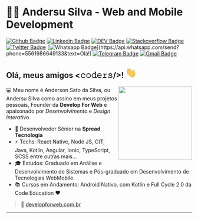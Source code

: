 # :man_technologist: Andersu Silva - Web and Mobile Development

[![Github Badge](https://img.shields.io/badge/-Github-000?style=flat-square&logo=Github&logoColor=white&link=https://github.com/andersusilva)](https://github.com/andersusilva)
[![Linkedin Badge](https://img.shields.io/badge/-LinkedIn-blue?style=flat-square&logo=Linkedin&logoColor=white&link=https://www.linkedin.com/in/andersusilva/)](https://www.linkedin.com/in/andersusilva/)
[![DEV Badge](https://img.shields.io/badge/-DEV.to-000?style=flat-square&logo=dev.to&logoColor=white&link=https://dev.to/andersusilva)](https://dev.to/andersusilva)
[![Stackoverflow Badge](https://img.shields.io/badge/-Stackoverflow-4CA143?style=flat-square&logo=Stackoverflow&logoColor=white&link=https://stackoverflow.com/users/11875243/andersu-silva)](https://stackoverflow.com/users/11875243/andersu-silva)
[![Twitter Badge](https://img.shields.io/badge/-Twitter-1ca0f1?style=flat-square&labelColor=1ca0f1&logo=twitter&logoColor=white&link=https://twitter.com/andersusilvaweb)](https://twitter.com/andersusilvaweb)
[![Whatsapp Badge](https://img.shields.io/badge/-Whatsapp-4CA143?style=flat-square&labelColor=4CA143&logo=whatsapp&logoColor=white&link=https://api.whatsapp.com/send?phone=5561986649133&text=Olá!)](https://api.whatsapp.com/send?phone=5561986649133&text=Olá!)
[![Telegram Badge](https://img.shields.io/badge/-Telegram-1ca0f1?style=flat-square&labelColor=1ca0f1&logo=telegram&logoColor=white&link=https://t.me/developforweb)](https://t.me/developforweb)
[![Gmail Badge](https://img.shields.io/badge/-Gmail-c14438?style=flat-square&logo=Gmail&logoColor=white&link=mailto:andersusatosilva@gmail.com)](mailto:andersusatosilva@gmail.com)


<h2> Olá, meus amigos <𝚌𝚘𝚍𝚎𝚛𝚜/>! <img src="https://raw.githubusercontent.com/ABSphreak/ABSphreak/master/gifs/Hi.gif" width="30px"></h2>

<img align='right' src='https://i.imgur.com/ptc4TAn.png' width='199' height='199'>

  💻	Meu nome é Anderson Sato da Silva, ou Andersu Silva como assino em meus projetos pessoais, Founder da **Develop For Web** e apaixonado por *Desenvolvimento* e *Design Interativo*.

- 🏢 Desenvolvedor Sênior na **Spread Tecnologia**
- ⚡ Techs: React Native, Node JS, GIT, Java, Kotlin, Angular, Ionic, TypeScript, SCSS entre outras mais...
- 🎓 Estudos: Graduado em Análise e Desenvolvimento de Sistemas e Pós-graduado em Desenvolvimento de Tecnologias WebMobile.
- 📚 Cursos em Andamento: Android Nativo, com Kotlin e Full Cycle 2.0 da Code Education :heart:



> 🚩 [developforweb.com.br](https://developforweb.com.br)
---
